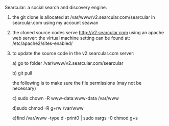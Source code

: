 Searcular: a social search and discovery engine.

1) the git clone is allocated at /var/www/v2.searcular.com/searcular in searcular.com using my account seawan

2) the cloned source codes serve http://v2.searcular.com using an apache web server:
    the virtual machine setting can be found at: 
    /etc/apache2/sites-enabled/

3) to update the source code in the v2.searcular.com server:

    a) go to folder /var/www/v2.searcular.com/searcular

    b) git pull 

    the following is to make sure the file permissions (may not be necessary)

    c) sudo chown -R www-data:www-data /var/www 

    d)sudo chmod -R g+rw /var/www

    e)find /var/www -type d -print0 | sudo xargs -0 chmod g+s
    




     